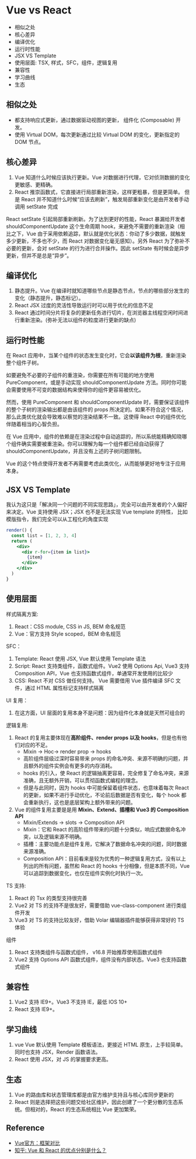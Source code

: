 # Vue vs React

- 相似之处
- 核心差异
- 编译优化
- 运行时性能
- JSX VS Template
- 使用层面: TSX, 样式，SFC，组件，逻辑复用
- 兼容性
- 学习曲线
- 生态


## 相似之处
- 都支持响应式更新，通过数据驱动视图的更新， 组件化 (Composable) 开发。
- 使用 Virtual DOM，每次更新通过比较 Virtual DOM 的变化，更新指定的 DOM 节点。


## 核心差异
1. Vue 知道什么时候应该执行更新。Vue 对数据进行代理，它对侦测数据的变化更敏感、更精确。
2. React 推崇函数式，它直接进行局部重新渲染，这样更粗暴，但是更简单。
 但是 React 并不知道什么时候“应该去刷新”，触发局部重新变化是由开发者手动调用 setState 完成

React setState 引起局部重新刷新。为了达到更好的性能，React 暴漏给开发者 shouldComponentUpdate 这个生命周期 hook，来避免不需要的重新渲染（相比之下，Vue 由于采用依赖追踪，默认就是优化状态：你动了多少数据，就触发多少更新，不多也不少，而 React 对数据变化毫无感知）。另外 React 为了弥补不必要的更新，会对 setState 的行为进行合并操作。因此 setState 有时候会是异步更新，但并不是总是“异步”。


## 编译优化
1. 静态提升。Vue 在编译时就知道哪些节点是静态节点，节点的哪些部分发生的变化（静态提升，静态标记）。
2. React JSX 过度的灵活性导致运行时可以用于优化的信息不足
3. React 通过时间分片将复杂的更新任务进行切片，在浏览器主线程空闲时间进行重新渲染。(弥补无法以组件的粒度进行更新的缺点) 


## 运行时性能
在 React 应用中，当某个组件的状态发生变化时，它会**以该组件为根**，重新渲染整个组件子树。

如要避免不必要的子组件的重渲染，你需要在所有可能的地方使用 PureComponent，或是手动实现 shouldComponentUpdate 方法。同时你可能会需要使用不可变的数据结构来使得你的组件更容易被优化。

然而，使用 PureComponent 和 shouldComponentUpdate 时，需要保证该组件的整个子树的渲染输出都是由该组件的 props 所决定的。如果不符合这个情况，那么此类优化就会导致难以察觉的渲染结果不一致。这使得 React 中的组件优化伴随着相当的心智负担。

在 Vue 应用中，组件的依赖是在渲染过程中自动追踪的，所以系统能精确知晓哪个组件确实需要被重渲染。你可以理解为每一个组件都已经自动获得了 shouldComponentUpdate，并且没有上述的子树问题限制。

Vue 的这个特点使得开发者不再需要考虑此类优化，从而能够更好地专注于应用本身。


## JSX VS Template
我认为这只是「解决同一个问题的不同实现思路」，完全可以由开发者的个人偏好来决定。Vue 支持使用 JSX；JSX 也不是无法实现 Vue template 的特性，
比如模版指令，我们完全可以从工程化的角度实现
```jsx
render() {
  const list = [1, 2, 3, 4]
  return (
    <div>
      <div r-for={item in list}>
        {item}
      </div>
    </div>
  )
}
```


## 使用层面
样式隔离方案:
  1. React：CSS module, CSS in JS, BEM 命名规范
  2. Vue：官方支持 Style scoped，BEM 命名规范


SFC：
  1. Template: React 使用 JSX, Vue 默认使用 Template 语法
  2. Script: React 支持类组件，函数式组件。Vue2 使用 Options Api, Vue3 支持 Composition API，Vue 也支持函数式组件，单通常开发使用的比较少
  3. CSS: React 不对 CSS 做任何支持。 Vue 需要借用 Vue 插件编译 SFC 文件，通过 HTML 属性标记支持样式隔离


UI 复用：
  1. 在这方面，UI 层面的复用本身不是问题：因为组件化本身就是天然可组合的


逻辑复用:
  1. React 的复用主要体现在**高阶组件、render props 以及 hooks**，但是也有他们对应的不足。
      - Mixin -> Hoc-> render prop -> hooks
      - 高阶组件层级过深时容易带来 props 的命名冲突、来源不明确的问题，并且额外的组件实例会有更多的内存消耗。
      - hooks 的引入，使 React 的逻辑抽离更容易，完全修复了命名冲突，来源准确，且无额外开销，可以贯彻函数式编程的理念。
      - 但是与此同时，因为 hooks 中可能保留着组件状态，也意味着每次 React 的更新，如果不进行手动优化，不论前后数据是否有变化，每个 hook 都会重新执行，这也是底层架构上额外带来的问题。
  2. Vue 的组件复用主要是是用 **Mixin、Extend、插槽和 Vue3 的 Composition API**
      - Mixin/Extends -> slots -> Composition API
      - Mixin：它和 React 的高阶组件带来的问题十分类似，响应式数据命名冲突，以及逻辑来源不明确。
      - 插槽：主要功能点是组件复用，它解决了数据命名冲突的问题，同时数据来源准确。
      - Composition API：目前看来是较为优秀的一种逻辑复用方式，没有以上列出的所有问题，虽然和 React 的 hooks 十分相像，但是本质不同，Vue 可以追踪到数据变化，也仅在组件实例化时执行一次。


TS 支持:
  1. React 的 Tsx 的类型支持很完善
  2. Vue2 对 TS 的支持不是很友好，需要借助 vue-class-component 进行类组件开发
  3. Vue3 对 TS 的支持比较友好，借助 Volar 编辑器插件能够获得非常好的 TS 体验


组件
  1. React 支持类组件与函数式组件， v16.8 开始推荐使用函数式组件
  2. Vue2 支持 Options API 函数式组件，组件没有内部状态。Vue3 也支持函数式组件


## 兼容性
1. Vue2 支持 IE9+。Vue3 不支持 IE，最低 IOS 10+
2. React 支持 IE9+。


## 学习曲线
1. vue Vue 默认使用 Template 模板语法，更接近 HTML 原生，上手较简单。同时也支持 JSX，Render 函数语法。
2. React 使用 JSX，对 JS 的掌握要求更高。


## 生态
1. Vue 的路由库和状态管理库都是由官方维护支持且与核心库同步更新的
2. React 则是选择把这些问题交给社区维护，因此创建了一个更分散的生态系统。但相对的，React 的生态系统相比 Vue 更加繁荣。


## Reference
- [Vue官方：框架对比](https://v2.cn.vuejs.org/v2/guide/comparison.html)
- [知乎: Vue 和 React 的优点分别是什么？](https://www.zhihu.com/question/301860721)